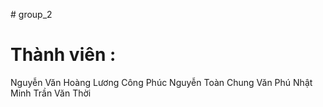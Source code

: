 #   group_2 
# Thành viên : 
 Nguyễn Văn Hoàng 
 Lương Công Phúc
 Nguyễn Toàn Chung
 Văn Phú Nhật Minh
 Trần Văn Thời 
 
 

